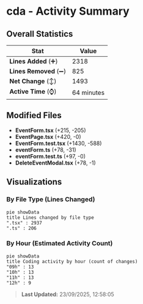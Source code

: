 # cda - Activity Summary 

## Overall Statistics

| Stat                   | Value                                                             |
| ---------------------- | ----------------------------------------------------------------- |
| **Lines Added** (➕)   | 2318                                          |
| **Lines Removed** (➖) | 825                                        |
| **Net Change** (↕)    | 1493                |
| **Active Time** (⌚)   | 64 minutes |


## Modified Files
- **EventForm.tsx** (+215, -205)
- **EventPage.tsx** (+420, -0)
- **EventForm.test.tsx** (+1430, -588)
- **eventForm.ts** (+78, -31)
- **eventForm.test.ts** (+97, -0)
- **DeleteEventModal.tsx** (+78, -1)

## Visualizations

### By File Type (Lines Changed)

```mermaid
pie showData
title Lines changed by file type
".tsx" : 2937
".ts" : 206
```

### By Hour (Estimated Activity Count)

```mermaid
pie showData
title Coding activity by hour (count of changes)
"09h" : 13
"10h" : 13
"11h" : 13
"12h" : 9
```


> **Last Updated:** 23/09/2025, 12:58:05